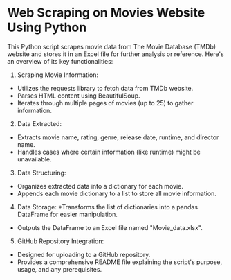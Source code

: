 # Web Scraping on Movies Website Using Python

This Python script scrapes movie data from The Movie Database (TMDb) website and stores it in an Excel file for further analysis or reference. Here's an overview of its key functionalities:

1) Scraping Movie Information:
  * Utilizes the requests library to fetch data from TMDb website.
  * Parses HTML content using BeautifulSoup.
  * Iterates through multiple pages of movies (up to 25) to gather information.
  
2) Data Extracted:
  * Extracts movie name, rating, genre, release date, runtime, and director name.
  * Handles cases where certain information (like runtime) might be unavailable.
  
3) Data Structuring:
  * Organizes extracted data into a dictionary for each movie.
  * Appends each movie dictionary to a list to store all movie information.
  
4) Data Storage:
  *Transforms the list of dictionaries into a pandas DataFrame for easier manipulation.
  * Outputs the DataFrame to an Excel file named "Movie_data.xlsx".
  
5) GitHub Repository Integration:
  * Designed for uploading to a GitHub repository.
  * Provides a comprehensive README file explaining the script's purpose, usage, and any prerequisites.
